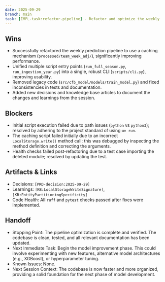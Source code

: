 ```yaml
---
date: 2025-09-29
branch: main
task: [IMPL-task:refactor-pipeline] - Refactor and optimize the weekly prediction pipeline
---
```


## Wins

- Successfully refactored the weekly prediction pipeline to use a caching mechanism (`processed/team_week_adj/`), significantly improving performance.
- Unified multiple script entry points (`run_full_season.py`, `run_ingestion_year.py`) into a single, robust CLI (`scripts/cli.py`), improving usability.
- Removed legacy code (`src/cfb_model/models/train_model.py`) and fixed inconsistencies in tests and documentation.
- Added new decisions and knowledge base articles to document the changes and learnings from the session.

## Blockers

- Initial script execution failed due to path issues (`python` vs `python3`); resolved by adhering to the project standard of using `uv run`.
- The caching script failed initially due to an incorrect `LocalStorage.write()` method call; this was debugged by inspecting the method definition and correcting the arguments.
- Health checks failed post-refactoring due to a test case importing the deleted module; resolved by updating the test.

## Artifacts & Links

- Decisions: `[PRD-decision:2025-09-29]`
- Learnings: `[KB:LocalStorageWriteSignature]`, `[KB:EntityPartitioningSpecificity]`
- Code Health: All `ruff` and `pytest` checks passed after fixes were implemented.

## Handoff

- Stopping Point: The pipeline optimization is complete and verified. The codebase is clean, tested, and all relevant documentation has been updated.
- Next Immediate Task: Begin the model improvement phase. This could involve experimenting with new features, alternative model architectures (e.g., XGBoost), or hyperparameter tuning.
- Known Issues: None.
- Next Session Context: The codebase is now faster and more organized, providing a solid foundation for the next phase of model development.
